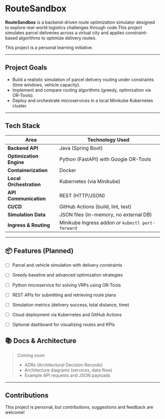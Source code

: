 # RouteSandbox

**RouteSandbox** is a backend-driven route optimization simulator designed to explore real-world logistics challenges through code.This project simulates parcel deliveries across a virtual city and applies constraint-based algorithms to optimize delivery routes.

This project is a personal learning initiative.

---

## Project Goals

- Build a realistic simulation of parcel delivery routing under constraints (time windows, vehicle capacity).
- Implement and compare routing algorithms (greedy, optimization via OR-Tools).
- Deploy and orchestrate microservices in a local Minikube Kubernetes cluster.

---

## Tech Stack

| Area                    | Technology Used                                    |
|-------------------------|----------------------------------------------------|
| **Backend API**         | Java (Spring Boot)                                 |
| **Optimization Engine** | Python (FastAPI) with Google OR-Tools              |
| **Containerization**    | Docker                                             |
| **Local Orchestration** | Kubernetes (via Minikube)                          |
| **API Communication**   | REST (HTTP/JSON)                                   |
| **CI/CD**               | GitHub Actions (build, lint, test)                 |
| **Simulation Data**     | JSON files (in-memory, no external DB)             |
| **Ingress & Routing**   | Minikube Ingress addon *or* `kubectl port-forward` |

---

## 📦 Features (Planned)

- [ ] Parcel and vehicle simulation with delivery constraints
- [ ] Greedy baseline and advanced optimization strategies
- [ ] Python microservice for solving VRPs using OR-Tools
- [ ] REST APIs for submitting and retrieving route plans
- [ ] Simulation metrics (delivery success, total distance, time)
- [ ] Cloud deployment via Kubernetes and GitHub Actions
- [ ] Optional dashboard for visualizing routes and KPIs


## 📚 Docs & Architecture

> Coming soon:
> - ADRs (Architectural Decision Records)
> - Architecture diagrams (services, data flow)
> - Example API requests and JSON payloads

---

## Contributions

This project is personal, but contributions, suggestions and feedback are welcome!
